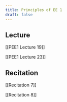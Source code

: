 ```yaml
---
title: Principles of EE 1
draft: false
---
```

## Lecture
[[PEE1 Lecture 19]]

[[PEE1 Lecture 23]]
## Recitation
[[Recitation 7]]

[[Recitation 8]]
